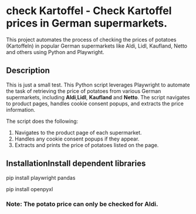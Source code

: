 # check Kartoffel - Check Kartoffel prices in German supermarkets.

This project automates the process of checking the prices of potatoes (Kartoffeln) in popular German supermarkets like Aldi, Lidl, Kaufland, Netto and others using Python and Playwright.

## Description
This is just a small test.
This Python script leverages Playwright to automate the task of retrieving the price of potatoes from various German supermarkets, including **Aldi**,**Lidl**, **Kaufland** and **Netto**. The script navigates to product pages, handles cookie consent popups, and extracts the price information.

The script does the following:
1. Navigates to the product page of each supermarket.
2. Handles any cookie consent popups if they appear.
3. Extracts and prints the price of potatoes listed on the page.

## InstallationInstall dependent libraries
pip install playwright pandas

pip install openpyxl

### Note: The potato price can only be checked for Aldi.
